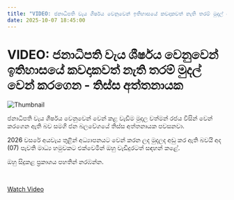 ```yaml
---
title: "VIDEO: ජනාධිපති වැය ශීර්ෂය වෙනුවෙන් ඉතිහාසයේ කවදාකවත් නැති තරම් මුදල් වෙන් කරගෙන - තිස්ස අත්තනායක"
date: 2025-10-07 18:45:00
---
```


# VIDEO: ජනාධිපති වැය ශීර්ෂය වෙනුවෙන් ඉතිහාසයේ කවදාකවත් නැති තරම් මුදල් වෙන් කරගෙන - තිස්ස අත්තනායක

![Thumbnail](https://helakuru.sgp1.cdn.digitaloceanspaces.com/esana/images/lib/thissa-aththanayake-nk.jpg)

ජනාධිපති වැය ශීර්ෂය වෙනුවෙන් වෙන් කළ වැඩිම මුදල වත්මන් රජය විසින් වෙන් කරගෙන ඇති බව සමගි ජන බ‍ලවේගයේ තිස්ස අත්තනායක පවසනවා.

2026 වසරේ අයවැය තුළින් අධ්‍යාපනයට වෙන් කරන ලද මුදලද අඩු කර ඇති බවයි අද (07) පැවති මාධ්‍ය හමුවකට එක්වෙමින් ඔහු වැඩිදුරටත් සඳහන් කළේ.

ඔහු සිදුකළ ප්‍රකාශය පහතින් නරඹන්න.

 

[Watch Video](https://youtube.com/embed/He3OykUqNzw)

